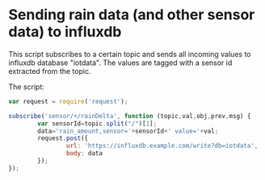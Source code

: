 # Sending rain data (and other sensor data) to influxdb

This script subscribes to a certain topic and sends all incoming values to influxdb database "iotdata". The values are tagged with a sensor id extracted from the topic.

The script:

```javascript
var request = require('request');

subscribe('sensor/+/rainDelta', function (topic,val,obj,prev,msg) {
        var sensorId=topic.split("/")[1];
        data='rain_amount,sensor='+sensorId+' value='+val;
        request.post({
                url: 'https://influxdb.example.com/write?db=iotdata',
                body: data
        });
});
```
